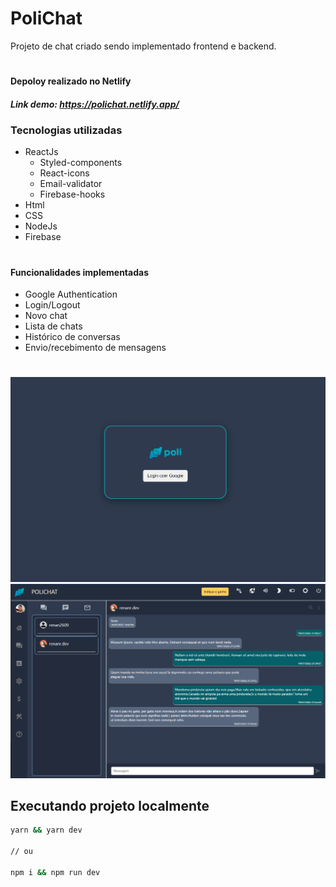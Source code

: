 # PoliChat
Projeto de chat criado sendo implementado frontend e backend.
#
#### Depoloy realizado no Netlify
##### Link demo: https://polichat.netlify.app/

### Tecnologias utilizadas
- ReactJs
  - Styled-components
  - React-icons
  - Email-validator
  - Firebase-hooks
- Html
- CSS
- NodeJs
- Firebase
#
#### Funcionalidades implementadas
- Google Authentication
- Login/Logout
- Novo chat
- Lista de chats
- Histórico de conversas
- Envio/recebimento de mensagens
#
![alt text](https://raw.githubusercontent.com/renanribs/webchat/main/login_.png)
![alt text](https://raw.githubusercontent.com/renanribs/webchat/main/telaFinall.png)

## Executando projeto localmente
```sh
yarn && yarn dev

// ou

npm i && npm run dev
```
